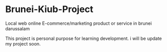 # Brunei-Kiub-Project
Local web online E-commerce/marketing product or service in brunei darussalam

This project is personal purpose for learning development. i will be update my project soon.

